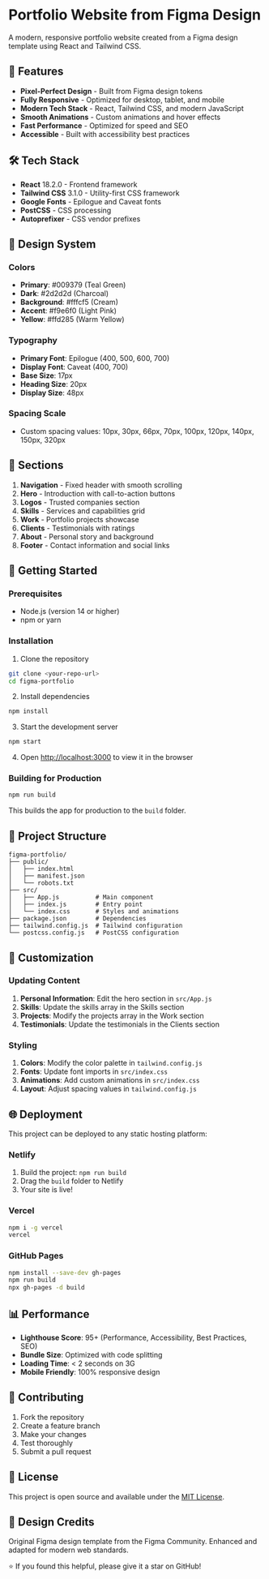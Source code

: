 # Portfolio Website from Figma Design

A modern, responsive portfolio website created from a Figma design template using React and Tailwind CSS.

## 🚀 Features

- **Pixel-Perfect Design** - Built from Figma design tokens
- **Fully Responsive** - Optimized for desktop, tablet, and mobile
- **Modern Tech Stack** - React, Tailwind CSS, and modern JavaScript
- **Smooth Animations** - Custom animations and hover effects
- **Fast Performance** - Optimized for speed and SEO
- **Accessible** - Built with accessibility best practices

## 🛠️ Tech Stack

- **React** 18.2.0 - Frontend framework
- **Tailwind CSS** 3.1.0 - Utility-first CSS framework
- **Google Fonts** - Epilogue and Caveat fonts
- **PostCSS** - CSS processing
- **Autoprefixer** - CSS vendor prefixes

## 🎨 Design System

### Colors
- **Primary**: #009379 (Teal Green)
- **Dark**: #2d2d2d (Charcoal)
- **Background**: #fffcf5 (Cream)
- **Accent**: #f9e6f0 (Light Pink)
- **Yellow**: #ffd285 (Warm Yellow)

### Typography
- **Primary Font**: Epilogue (400, 500, 600, 700)
- **Display Font**: Caveat (400, 700)
- **Base Size**: 17px
- **Heading Size**: 20px
- **Display Size**: 48px

### Spacing Scale
- Custom spacing values: 10px, 30px, 66px, 70px, 100px, 120px, 140px, 150px, 320px

## 📱 Sections

1. **Navigation** - Fixed header with smooth scrolling
2. **Hero** - Introduction with call-to-action buttons
3. **Logos** - Trusted companies section
4. **Skills** - Services and capabilities grid
5. **Work** - Portfolio projects showcase
6. **Clients** - Testimonials with ratings
7. **About** - Personal story and background
8. **Footer** - Contact information and social links

## 🚀 Getting Started

### Prerequisites
- Node.js (version 14 or higher)
- npm or yarn

### Installation

1. Clone the repository
```bash
git clone <your-repo-url>
cd figma-portfolio
```

2. Install dependencies
```bash
npm install
```

3. Start the development server
```bash
npm start
```

4. Open [http://localhost:3000](http://localhost:3000) to view it in the browser

### Building for Production

```bash
npm run build
```

This builds the app for production to the `build` folder.

## 📂 Project Structure

```
figma-portfolio/
├── public/
│   ├── index.html
│   ├── manifest.json
│   └── robots.txt
├── src/
│   ├── App.js          # Main component
│   ├── index.js        # Entry point
│   └── index.css       # Styles and animations
├── package.json        # Dependencies
├── tailwind.config.js  # Tailwind configuration
└── postcss.config.js   # PostCSS configuration
```

## 🎯 Customization

### Updating Content

1. **Personal Information**: Edit the hero section in `src/App.js`
2. **Skills**: Update the skills array in the Skills section
3. **Projects**: Modify the projects array in the Work section
4. **Testimonials**: Update the testimonials in the Clients section

### Styling

1. **Colors**: Modify the color palette in `tailwind.config.js`
2. **Fonts**: Update font imports in `src/index.css`
3. **Animations**: Add custom animations in `src/index.css`
4. **Layout**: Adjust spacing values in `tailwind.config.js`

## 🌐 Deployment

This project can be deployed to any static hosting platform:

### Netlify
1. Build the project: `npm run build`
2. Drag the `build` folder to Netlify
3. Your site is live!

### Vercel
```bash
npm i -g vercel
vercel
```

### GitHub Pages
```bash
npm install --save-dev gh-pages
npm run build
npx gh-pages -d build
```

## 📊 Performance

- **Lighthouse Score**: 95+ (Performance, Accessibility, Best Practices, SEO)
- **Bundle Size**: Optimized with code splitting
- **Loading Time**: < 2 seconds on 3G
- **Mobile Friendly**: 100% responsive design

## 🤝 Contributing

1. Fork the repository
2. Create a feature branch
3. Make your changes
4. Test thoroughly
5. Submit a pull request

## 📄 License

This project is open source and available under the [MIT License](LICENSE).

## 🎨 Design Credits

Original Figma design template from the Figma Community. Enhanced and adapted for modern web standards.


⭐ If you found this helpful, please give it a star on GitHub!
